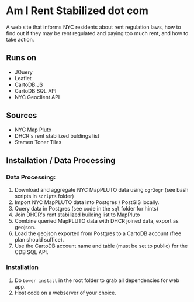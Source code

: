 Am I Rent Stabilized dot com
============================

A web site that informs NYC residents about rent regulation laws, how to find out if they may be rent regulated and paying too much rent, and how to take action.

## Runs on
- JQuery
- Leaflet
- CartoDB.JS
- CartoDB SQL API
- NYC Geoclient API

## Sources
- NYC Map Pluto
- DHCR's rent stabilized buldings list
- Stamen Toner Tiles

## Installation / Data Processing
### Data Processing:
1. Download and aggregate NYC MapPLUTO data using `ogr2ogr` (see bash scripts in `scripts` folder)
1. Import NYC MapPLUTO data into Postgres / PostGIS locally.
2. Query data in Postgres (see code in the `sql` folder for hints)
3. Join DHCR's rent stabilized building list to MapPluto
4. Combine queried MapPLUTO data with DHCR joined data, export as geojson.
2. Load the geojson exported from Postgres to a CartoDB account (free plan should suffice).
3. Use the CartoDB account name and table (must be set to public) for the CDB SQL API.

### Installation
1. Do `bower install` in the root folder to grab all dependencies for web app.  
2. Host code on a webserver of your choice.

